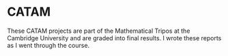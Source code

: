 # CATAM

These CATAM projects are part of the Mathematical Tripos at the Cambridge University and are graded into final results. I wrote these reports as I went through the course. 
